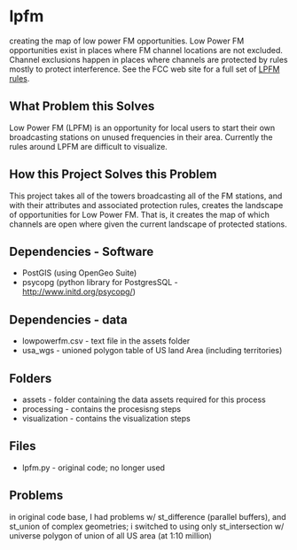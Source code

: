 lpfm
====

creating the map of low power FM opportunities.  Low Power FM opportunities exist in places where FM channel locations are not excluded.  Channel exclusions happen in places where channels are protected by rules mostly to protect interference. See the FCC web site for a full set of [LPFM rules](http://www.fcc.gov/encyclopedia/low-power-fm-broadcast-radio-stations-lpfm#RULES).

What Problem this Solves
------------------------
Low Power FM (LPFM) is an opportunity for local users to start their own broadcasting stations on unused frequencies in their area.  Currently the rules around LPFM are difficult to visualize.

How this Project Solves this Problem
------------------------------------
This project takes all of the towers broadcasting all of the FM stations, and with their attributes and associated protection rules, creates the landscape of opportunities for Low Power FM.  That is, it creates the map of which channels are open where given the current landscape of protected stations.

Dependencies - Software
-----------------------
- PostGIS (using OpenGeo Suite)
- psycopg (python library for PostgresSQL - http://www.initd.org/psycopg/)

Dependencies - data
-------------------
- lowpowerfm.csv - text file in the assets folder
- usa_wgs - unioned polygon table of US land Area (including territories)

Folders
-------
- assets - folder containing the data assets required for this process
- processing - contains the procesisng steps
- visualization - contains the visualization steps

Files
-----
- lpfm.py - original code; no longer used

Problems 
--------
in original code base, I had problems w/ st_difference (parallel buffers), and st_union of complex geometries;  i switched to using only st_intersection w/ universe polygon of union of all US area (at 1:10 million)
